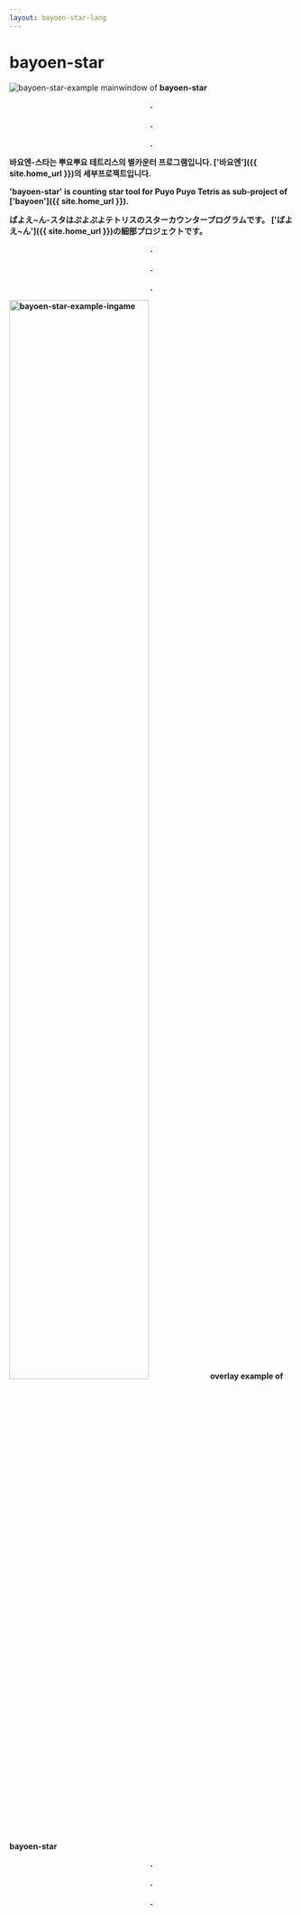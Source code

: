 ```yaml
---
layout: bayoen-star-lang
---
```


# bayoen-star

<p align="center">
    <div class="card">
        <img src="{{ site.lang_url }}/res/bayoen-star-example.png" alt="bayoen-star-example"/>
        <a>mainwindow of <strong>bayoen-star<strong></a>
    </div>
</p>

<p align="center">
.<br/><br/>
.<br/><br/>
.
</p>

**바요엔-스타**는 **뿌요뿌요 테트리스**의 별카운터 프로그램입니다. ['바요엔']({{ site.home_url }})의 세부프로젝트입니다.

**'bayoen-star'** is counting star tool for **Puyo Puyo Tetris** as sub-project of ['bayoen']({{ site.home_url }}).

**ばよえ~ん-スタ**は**ぷよぷよテトリス**のスターカウンタープログラムです。 ['ばよえ~ん']({{ site.home_url }})の細部プロジェクトです。

<p align="center">
.<br/><br/>
.<br/><br/>
.
</p>

<p align="center">
    <div class="card">
        <img src="{{ site.lang_url }}/res/bayoen-star-example-ingame-arcade.png" width="70%" alt="bayoen-star-example-ingame"/>
        <a>overlay example of <strong>bayoen-star<strong></a>
    </div>    
</p>

<p align="center">
.<br/><br/>
.<br/><br/>
.
</p>